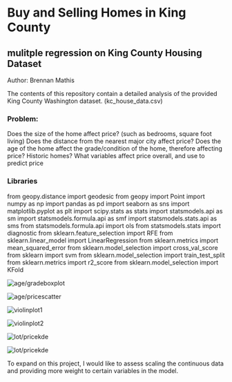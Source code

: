 # Buy and Selling Homes in King County

  
  ## mulitple regression on King County Housing Dataset
  
  
 Author: Brennan Mathis
 
 The contents of this repository contain a detailed analysis of the provided King County Washington dataset. (kc_house_data.csv)
 
 ### Problem:
 
 Does the size of the home affect price? (such as bedrooms, square foot living)
 Does the distance from the nearest major city affect price?
 Does the age of the home affect the grade/condition of the home, therefore affecting price? Historic homes?
 What variables affect price overall, and use to predict price
 
### Libraries
from geopy.distance import geodesic
from geopy import Point
import numpy as np 
import pandas as pd 
import seaborn as sns 
import matplotlib.pyplot as plt
import scipy.stats as stats
import statsmodels.api as sm
import statsmodels.formula.api as smf
import statsmodels.stats.api as sms
from statsmodels.formula.api import ols
from statsmodels.stats import diagnostic
from sklearn.feature_selection import RFE
from sklearn.linear_model import LinearRegression
from sklearn.metrics import mean_squared_error
from sklearn.model_selection import cross_val_score
from sklearn import svm
from sklearn.model_selection import train_test_split
from sklearn.metrics import r2_score
from sklearn.model_selection import KFold

 ![age/gradeboxplot](https://github.com/br3nnan8/mod2_kc_housing_regression/blob/master/visualizations/kc_age_grade_boxplot.png)
 
 ![age/pricescatter](https://github.com/br3nnan8/mod2_kc_housing_regression/blob/master/visualizations/kc_ageprice_scatter.png)
 
 ![violinplot1](https://github.com/br3nnan8/mod2_kc_housing_regression/blob/master/visualizations/kc_bedvsprice_violin.png)
 
 ![violinplot2](https://github.com/br3nnan8/mod2_kc_housing_regression/blob/master/visualizations/kc_gradevsprice_violin.png)
 
 ![lot/pricekde](https://github.com/br3nnan8/mod2_kc_housing_regression/blob/master/visualizations/kc_lotsizeprice_kde.png)
 
![lot/pricekde](https://github.com/br3nnan8/mod2_kc_housing_regression/blob/master/visualizations/kc_renovatedvsnonrenovated_kde.png)
 
 To expand on this project, I would like to assess scaling the continuous data and providing more weight to certain variables in the model.
 
 
